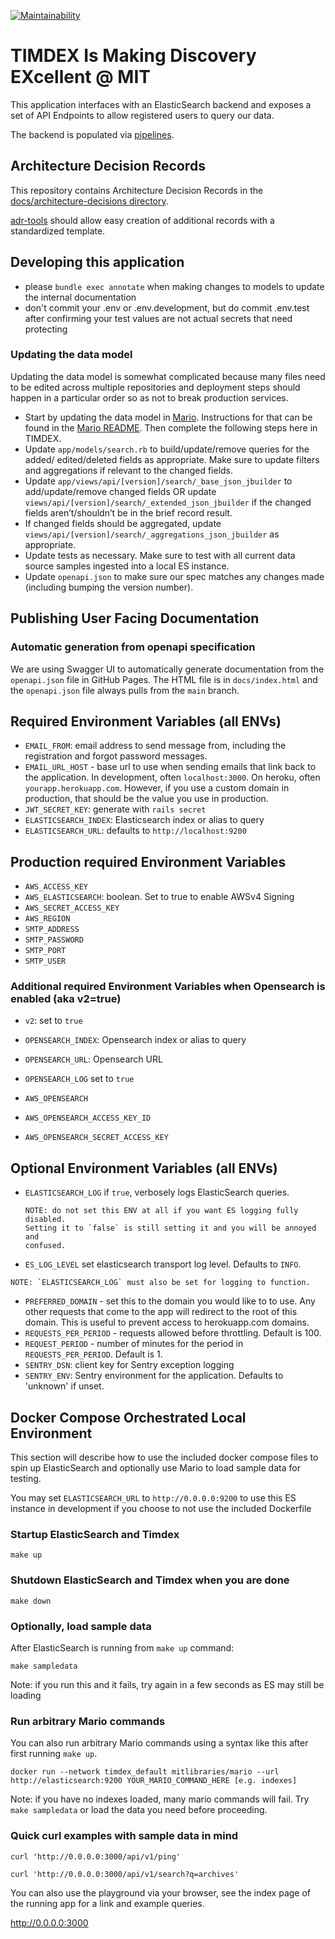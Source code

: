 [![Maintainability](https://api.codeclimate.com/v1/badges/5af08033c5f1257a1fd1/maintainability)](https://codeclimate.com/github/MITLibraries/timdex/maintainability)

# TIMDEX Is Making Discovery EXcellent @ MIT

This application interfaces with an ElasticSearch backend and exposes a set of
API Endpoints to allow registered users to query our data.

The backend is populated via [pipelines](https://github.com/MITLibraries/mario).

## Architecture Decision Records

This repository contains Architecture Decision Records in the
[docs/architecture-decisions directory](docs/architecture-decisions).

[adr-tools](https://github.com/npryce/adr-tools) should allow easy creation of
additional records with a standardized template.

## Developing this application

- please `bundle exec annotate` when making changes to models to update the
  internal documentation
- don't commit your .env or .env.development, but do commit .env.test after
  confirming your test values are not actual secrets that need protecting

### Updating the data model
Updating the data model is somewhat complicated because many files need to be
edited across multiple repositories and deployment steps should happen in a
particular order so as not to break production services.
- Start by updating the data model in [Mario](https://github.com/MITLibraries/mario). Instructions for that can be found
  in the [Mario README](https://github.com/MITLibraries/mario/blob/master/README.md). Then complete the following steps here in TIMDEX.
- Update `app/models/search.rb` to build/update/remove queries for the added/
  edited/deleted fields as appropriate. Make sure to update filters and
  aggregations if relevant to the changed fields.
- Update `app/views/api/[version]/search/_base_json_jbuilder` to
  add/update/remove changed fields OR update
  `views/api/[version]/search/_extended_json_jbuilder` if the changed fields
  aren’t/shouldn’t be in the brief record result.
- If changed fields should be aggregated, update
  `views/api/[version]/search/_aggregations_json_jbuilder` as appropriate.
- Update tests as necessary. Make sure to test with all current data
  source samples ingested into a local ES instance.
- Update `openapi.json` to make sure our spec matches any changes made
  (including bumping the version number).

## Publishing User Facing Documentation

### Automatic generation from openapi specification

We are using Swagger UI to automatically generate documentation from the `openapi.json` file in GitHub Pages. The HTML
file is in `docs/index.html` and the `openapi.json` file always pulls from the `main` branch.
## Required Environment Variables (all ENVs)

- `EMAIL_FROM`: email address to send message from, including the registration
  and forgot password messages.
- `EMAIL_URL_HOST` - base url to use when sending emails that link back to the
  application. In development, often `localhost:3000`. On heroku, often
  `yourapp.herokuapp.com`. However, if you use a custom domain in production,
  that should be the value you use in production.
- `JWT_SECRET_KEY`: generate with `rails secret`
- `ELASTICSEARCH_INDEX`: Elasticsearch index or alias to query
- `ELASTICSEARCH_URL`: defaults to `http://localhost:9200`

## Production required Environment Variables

- `AWS_ACCESS_KEY`
- `AWS_ELASTICSEARCH`: boolean. Set to true to enable AWSv4 Signing
- `AWS_SECRET_ACCESS_KEY`
- `AWS_REGION`
- `SMTP_ADDRESS`
- `SMTP_PASSWORD`
- `SMTP_PORT`
- `SMTP_USER`

### Additional required Environment Variables when Opensearch is enabled (aka v2=true)

- `v2`: set to `true`
- `OPENSEARCH_INDEX`: Opensearch index or alias to query
- `OPENSEARCH_URL`: Opensearch URL
- `OPENSEARCH_LOG` set to `true`

- `AWS_OPENSEARCH`
- `AWS_OPENSEARCH_ACCESS_KEY_ID`
- `AWS_OPENSEARCH_SECRET_ACCESS_KEY`
## Optional Environment Variables (all ENVs)

- `ELASTICSEARCH_LOG` if `true`, verbosely logs ElasticSearch queries.

  ```text
  NOTE: do not set this ENV at all if you want ES logging fully disabled.
  Setting it to `false` is still setting it and you will be annoyed and
  confused.
  ```

- `ES_LOG_LEVEL` set elasticsearch transport log level. Defaults to `INFO`.

```text
NOTE: `ELASTICSEARCH_LOG` must also be set for logging to function.
```

- `PREFERRED_DOMAIN` - set this to the domain you would like to to use. Any
  other requests that come to the app will redirect to the root of this domain.
  This is useful to prevent access to herokuapp.com domains.
- `REQUESTS_PER_PERIOD` - requests allowed before throttling. Default is 100.
- `REQUEST_PERIOD` - number of minutes for the period in `REQUESTS_PER_PERIOD`.
  Default is 1.
- `SENTRY_DSN`: client key for Sentry exception logging
- `SENTRY_ENV`: Sentry environment for the application. Defaults to 'unknown' if unset.

## Docker Compose Orchestrated Local Environment

This section will describe how to use the included docker compose files to spin up ElasticSearch
and optionally use Mario to load sample data for testing.

You may set `ELASTICSEARCH_URL` to `http://0.0.0.0:9200` to use this ES instance in development if you
choose to not use the included Dockerfile

### Startup ElasticSearch and Timdex

`make up`

### Shutdown ElasticSearch and Timdex when you are done

`make down`

### Optionally, load sample data

After ElasticSearch is running from `make up` command:

`make sampledata`

Note: if you run this and it fails, try again in a few seconds as ES may still be loading

### Run arbitrary Mario commands

You can also run arbitrary Mario commands using a syntax like this after first running `make up`.

`docker run --network timdex_default mitlibraries/mario --url http://elasticsearch:9200 YOUR_MARIO_COMMAND_HERE [e.g. indexes]`

Note: if you have no indexes loaded, many mario commands will fail. Try `make sampledata` or load the data you
need before proceeding.

### Quick curl examples with sample data in mind

`curl 'http://0.0.0.0:3000/api/v1/ping'`

`curl 'http://0.0.0.0:3000/api/v1/search?q=archives'`

You can also use the playground via your browser, see the index page of the running app for a link
and example queries.

http://0.0.0.0:3000
